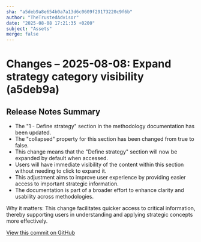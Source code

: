 ```yaml
---
sha: "a5deb9a8e654b0a7a13d6c0609f29173220c9f6b"
author: "TheTrustedAdvisor"
date: "2025-08-08 17:21:35 +0200"
subject: "Assets"
merge: false
---
```


# Changes – 2025-08-08: Expand strategy category visibility (a5deb9a)

## Release Notes Summary

- The "1 - Define strategy" section in the methodology documentation has been updated.
- The "collapsed" property for this section has been changed from true to false.
- This change means that the "Define strategy" section will now be expanded by default when accessed.
- Users will have immediate visibility of the content within this section without needing to click to expand it.
- This adjustment aims to improve user experience by providing easier access to important strategic information.
- The documentation is part of a broader effort to enhance clarity and usability across methodologies.

Why it matters: This change facilitates quicker access to critical information, thereby supporting users in understanding and applying strategic concepts more effectively.

[View this commit on GitHub](https://github.com/TheTrustedAdvisor/FabricAdoptionFramework/commit/a5deb9a8e654b0a7a13d6c0609f29173220c9f6b)
